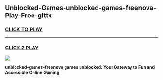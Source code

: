 
## Unblocked-Games-unblocked-games-freenova-Play-Free-glttx
<h3>
<a href="https://premium76.site?title=unblocked-games-freenova&ref=09A">CLICK TO PLAY</a></h3>
<hr>

<h3>
<a href="https://premium76.site?title=unblocked-games-freenova&ref=09A">CLICK 2 PLAY</a>
  
</h3>

<a href="https://premium76.site?title=unblocked-games-freenova&ref=09A"><img src="https://clearcache.store/games.png"></a>


**unblocked-games-freenova games unblocked: Your Gateway to Fun and Accessible Online Gaming**
